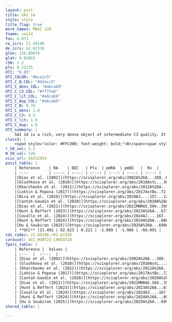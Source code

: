 ```yaml
---
layout: post
title: SAI 14
style: style
title_flag: true
more_names: MWSC 120
fname: sai14
fov: 0.073
ra_icrs: 21.49186
de_icrs: 62.62338
glon: 126.89074
glat: 0.01863
r50: 2.2
plx: 0.22135
UTI: "0.85"
UTI_COLOR: "#bce1c5"
UTI_C_N_COL: "#d2ecc9"
UTI_C_dens_COL: "#a6cab9"
UTI_C_C3_COL: "#ffffe8"
UTI_C_lit_COL: "#a6cab9"
UTI_C_dup_COL: "#a6cab9"
UTI_C_N: 0.76
UTI_C_dens: 1.0
UTI_C_C3: 0.5
UTI_C_lit: 1.0
UTI_C_dup: 1.0
UTI_summary: |
    SAI 14 is a rich, very dense object of intermediate C3 quality. It is very well-studied in the literature.
class3: |
    <span style="color: #FFC300; font-weight: bold;">B</span><span style="color: #FFC300; font-weight: bold;">B</span>
r_50_val: 2.2
N_50_val: 126
scix_url: SAI%2014
posit_table: |
    | Reference    | RA    | DEC   | Plx  | pmRA  | pmDE   |  Rv  |
    | :---         | :---: | :---: | :---: | :---: | :---: | :---: |
    |[Dias et al. (2002)](https://scixplorer.org/abs/2002A%26A...389..871D) | 21.5 | 62.626 | -- | -1.18 | -0.5 | -- |
    |[Glushkova et al. (2010)](https://scixplorer.org/abs/2010AstL...36...75G) | 21.501 | 62.626 | -- | -- | -- | -- |
    |[Kharchenko et al. (2012)](https://scixplorer.org/abs/2012A%26A...543A.156K) | 21.517 | 62.613 | -- | 2.24 | -3.98 | -- |
    |[Loktin & Popova (2017)](https://scixplorer.org/abs/2017AstBu..72..257L) | 21.51 | 62.61 | -- | 0.598 | -0.707 | -- |
    |[Bica et al. (2019)](https://scixplorer.org/abs/2019AJ....157...12B) | 21.494 | 62.626 | -- | -- | -- | -- |
    |[Cantat-Gaudin et al. (2020)](https://scixplorer.org/abs/2020A%26A...640A...1C) | 21.504 | 62.624 | 0.23 | -1.886 | -1.058 | -- |
    |[Dias et al. (2021)](https://scixplorer.org/abs/2021MNRAS.504..356D) | 21.517 | 62.629 | 0.214 | -1.906 | -1.042 | -- |
    |[Hunt & Reffert (2023)](https://scixplorer.org/abs/2023A%26A...673A.114H) | 21.491 | 62.617 | 0.212 | -1.886 | -1.097 | -57.409 |
    |[Cavallo et al. (2024)](https://scixplorer.org/abs/2024AJ....167...12C) | 21.517 | 62.627 | 0.211 | -- | -- | -- |
    |[Hunt & Reffert (2024)](https://scixplorer.org/abs/2024A%26A...686A..42H) | 21.491 | 62.617 | 0.212 | -1.886 | -1.097 | -57.409 |
    |[Hu & Soubiran (2025)](https://scixplorer.org/abs/2025A%26A...699A.246H) | 21.517 | 62.627 | -- | -- | -- | -- |
    | **UCC** |21.492 | 62.623 | 0.221 | -1.889 | -1.086 | -66.091 | 
cds_radec: 21.49186,+62.62338
carousel: UCC_HUNT23_CANTAT20
fpars_table: |
    | Reference |  Values |
    | :---  |  :---:  |
    | [Dias et al. (2002)](https://scixplorer.org/abs/2002A%26A...389..871D) | `E(B-V)=0.55, Dist=6460.0, Age=9.1` |
    | [Glushkova et al. (2010)](https://scixplorer.org/abs/2010AstL...36...75G) | `E(B-V)=0.55, Dm=14.05, Age=9.1` |
    | [Kharchenko et al. (2012)](https://scixplorer.org/abs/2012A%26A...543A.156K) | `e_bv=0.833, distance=5086, log_age=9.45` |
    | [Loktin & Popova (2017)](https://scixplorer.org/abs/2017AstBu..72..257L) | `E(B-V)=0.826, Dmod=13.392, logt=8.87` |
    | [Cantat-Gaudin et al. (2020)](https://scixplorer.org/abs/2020A%26A...640A...1C) | `AVNN=2.68, DMNN=13.01, AgeNN=9.13` |
    | [Dias et al. (2021)](https://scixplorer.org/abs/2021MNRAS.504..356D) | `Av=3.196, Dist=4951, logage=8.819, [Fe/H]=-0.012` |
    | [Hunt & Reffert (2023)](https://scixplorer.org/abs/2023A%26A...673A.114H) | `AV50=3.267, diffAV50=2.083, MOD50=12.941, logAge50=8.732` |
    | [Cavallo et al. (2024)](https://scixplorer.org/abs/2024AJ....167...12C) | `AV50=3.54, dMod50=13.23, logAge50=8.77, [Fe/H]50=-0.43` |
    | [Hunt & Reffert (2024)](https://scixplorer.org/abs/2024A%26A...686A..42H) | `MassJ=1011.35` |
    | [Hu & Soubiran (2025)](https://scixplorer.org/abs/2025A%26A...699A.246H) | `MA22=-0.29, MA23f=-0.39, MA23g=-0.3, MZ23=-0.51, MK24=-0.35, MF24=-0.35` |
shared_table: |
    
---
```

